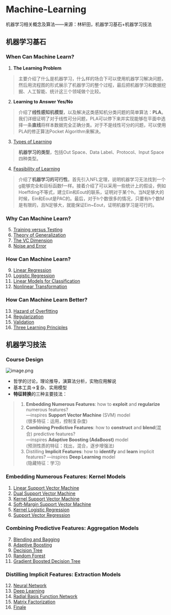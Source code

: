 # Machine-Learning
机器学习相关概念及算法——来源：林轩田，机器学习基石+机器学习技法
## 机器学习基石
### When Can Machine Learn?
1. **The Learning Problem**
>主要介绍了什么是机器学习，什么样的场合下可以使用机器学习解决问题，然后用流程图的形式展示了机器学习的整个过程，最后把机器学习和数据挖掘、人工智能、统计这三个领域做个比较。
2. **Learning to Answer Yes/No**
>介绍了**线性感知机模型**，以及解决这类感知机分类问题的简单算法：**PLA**。我们详细证明了对于线性可分问题，PLA可以停下来并实现能够在平面中选择一条**直线**将样本数据完全正确分类。对于不是线性可分的问题，可以使用PLA的修正算法Pocket Algorithm来解决。
3. [Types of Learning](https://github.com/LXxxxxxj/Machine-Learning/wiki/Lecture3%E2%80%94%E2%80%94Types-of-Learning)
>**机器学习的类型**，包括Out Space、Data Label、Protocol、Input Space四种类型。
4. [Feasibility of Learning](https://github.com/LXxxxxxj/Machine-Learning/wiki/Lecture4%E2%80%94%E2%80%94Feasibility-of-Learning)
>介绍了**机器学习的可行性**。首先引入NFL定理，说明机器学习无法找到一个g能够完全和目标函数f一样。接着介绍了可以采用一些统计上的假设，例如Hoeffding不等式，建立Ein和Eout的联系，证明对于某个h，当N足够大的时候，Ein和Eout是PAC的。最后，对于h个数很多的情况，只要有h个数M是有限的，且N足够大，就能保证Ein~Eout，证明机器学习是可行的。
### Why Can Machine Learn?
5. [Training versus Testing](https://github.com/LXxxxxxj/Machine-Learning/wiki/Lecture5%E2%80%94%E2%80%94Training-versus-Testing)
6. [Theory of Generalization](https://github.com/LXxxxxxj/Machine-Learning/wiki/Lecture6%E2%80%94%E2%80%94Theory-of-Generalization)
7. [The VC Dimension](https://github.com/LXxxxxxj/Machine-Learning/wiki/Lecture7%E2%80%94%E2%80%94The-VC-Dimension)
8. [Noise and Error](https://github.com/LXxxxxxj/Machine-Learning/wiki/Lecture8%E2%80%94%E2%80%94Noise-and-Error)
### How Can Machine Learn?
9. [Linear Regression](https://github.com/LXxxxxxj/Machine-Learning/wiki/Lecture9%E2%80%94%E2%80%94-Linear-Regression)
10. [Logistic Regression](https://github.com/LXxxxxxj/Machine-Learning/wiki/Lecture10%E2%80%94%E2%80%94Logistic-Regression)
11. [Linear Models for Classification](https://github.com/LXxxxxxj/Machine-Learning/wiki/Lecture11%E2%80%94%E2%80%94Linear-Models-for-Classification)
12. [Nonlinear Transformation](https://github.com/LXxxxxxj/Machine-Learning/wiki/Lecture12%E2%80%94%E2%80%94Nonlinear-Transformation%EF%BC%88%E9%9D%9E%E7%BA%BF%E6%80%A7%E5%8F%98%E6%8D%A2%EF%BC%89)
### How Can Machine Learn Better?
13. [Hazard of Overfitting](https://github.com/LXxxxxxj/Machine-Learning/wiki/Lecture13%E2%80%94%E2%80%94Hazard-of-Overfitting)
14. [Regularization](https://github.com/LXxxxxxj/Machine-Learning/wiki/Lecture14%E2%80%94%E2%80%94Regularization)
15. [Validation](https://github.com/LXxxxxxj/Machine-Learning/wiki/Lecture15%E2%80%94%E2%80%94Validation)
16. [Three Learning Principles](https://github.com/LXxxxxxj/Machine-Learning/wiki/Lecture16%E2%80%94%E2%80%94Three-Learning-Principles)
## 机器学习技法
### Course Design
![image.png](https://upload-images.jianshu.io/upload_images/10860788-82be7f8fb9614e79.png?imageMogr2/auto-orient/strip%7CimageView2/2/w/1240)
* 哲学的讨论，理论推导，演算法分析，实物应用解说
* 基本工具->复杂、实用模型
* **特征转换**的三种主要技法：
> 1. **Embedding Numerous Features**: how to **exploit** and **regularize** numerous features?
     <br>—inspires **Support Vector Machine** (SVM) model
> <br>(很多特征：运用，控制复杂度)
> 1. **Combining Predictive Features**: how to **construct** and **blend**(混合) predictive features?
<br>—inspires **Adaptive Boosting (AdaBoost)** model
> <br>(预测性质的特征：找出，混合，逐步增强法)
> 1. Distilling **Implicit Features**: how to **identify** and **learn** implicit features?
> —inspires **Deep Learning** model
> <br>(隐藏特征：学习)
### Embedding Numerous Features: Kernel Models
1. [Linear Support Vector Machine](https://github.com/LXxxxxxj/Machine-Learning/wiki/Lecture-1:-Linear-Support-Vector-Machine)
2. [Dual Support Vector Machine](https://github.com/LXxxxxxj/Machine-Learning/wiki/Lecture-2:-Dual-Support-Vector-Machine)
3. [Kernel Support Vector Machine](https://github.com/LXxxxxxj/Machine-Learning/wiki/Lecture3:-Kernel-Support-Vector-Machine)
4. [Soft-Margin Support Vector Machine](https://github.com/LXxxxxxj/Machine-Learning/wiki/Lecture-4:-Soft-Margin-Support-Vector-Machine)
5. [Kernel Logistic Regression](https://github.com/LXxxxxxj/Machine-Learning/wiki/Lecture-5:-Kernel-Logistic-Regression)
6. [Support Vector Regression](https://github.com/LXxxxxxj/Machine-Learning/wiki/Lecture-6:-Support-Vector-Regression)
### Combining Predictive Features: Aggregation Models
7. [Blending and Bagging](https://github.com/LXxxxxxj/Machine-Learning/wiki/Lecture-7:-Blending-and-Bagging)
8. [Adaptive Boosting](https://github.com/LXxxxxxj/Machine-Learning/wiki/Lecture-8:-Adaptive-Boosting)
9. [Decision Tree](https://github.com/LXxxxxxj/Machine-Learning/wiki/Lecture-9:-Decision-Tree)
10. [Random Forest](https://github.com/LXxxxxxj/Machine-Learning/wiki/Lecture-10:-Random-Forest)
11. [Gradient Boosted Decision Tree](https://github.com/LXxxxxxj/Machine-Learning/wiki/Lecture-11:-Gradient-Boosted-Decision-Tree)
### Distilling Implicit Features: Extraction Models
12. [Neural Network](https://github.com/LXxxxxxj/Machine-Learning/wiki/Lecture-12:-Neural-Network)
13. [Deep Learning](https://github.com/LXxxxxxj/Machine-Learning/wiki/Lecture-13:-Deep-Learning)
14. [Radial Basis Function Network](https://github.com/LXxxxxxj/Machine-Learning/wiki/Lecture-14:-Radial-Basis-Function-Network)
15. [Matrix Factorization](https://github.com/LXxxxxxj/Machine-Learning/wiki/Lecture-15:-Matrix-Factorization)
16. [Finale](https://github.com/LXxxxxxj/Machine-Learning/wiki/Lecture-16:-Finale)
